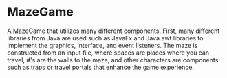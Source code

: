 # MazeGame
A MazeGame that utilizes many different components. First, many different libraries from Java are used such as JavaFx and Java.awt libraries to implement the graphics, interface, and event listeners. The maze is constructed from an input file, where spaces are places where you can travel, #'s are the walls to the maze, and other characters are components such as traps or travel portals that enhance the game experience.
